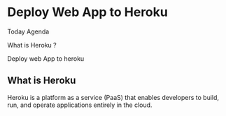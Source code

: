# Deploy Web App to Heroku

Today Agenda

What is Heroku ?

Deploy web App to heroku

## What is Heroku
Heroku is a platform as a service (PaaS) that enables developers to build, run, and operate applications entirely in the cloud.

